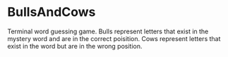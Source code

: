﻿# BullsAndCows
 
Terminal word guessing game. Bulls represent letters that exist in the mystery word and are in the correct poisition. Cows represent letters that exist in the word but are in the wrong position.
